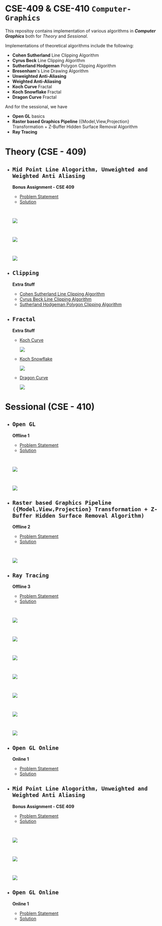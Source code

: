 # **CSE-409 & CSE-410 `Computer-Graphics`**

This repositoy contains implementation of various algorithms in ***Computer Graphics*** both for *Theory* and *Sessional*.

Implementations of theoretical algorithms include the following:
   - **Cohen Sutherland** Line Clipping Algorithm
   - **Cyrus Beck** Line Clipping Algorithm
   - **Sutherland Hodgeman** Polygon Clipping Algorithm
   - **Bresenham**'s Line Drawing Algorithm
   - **Unweighted Anti-Aliasing**
   - **Weighted Anti-Aliasing**
   - **Koch Curve** Fractal
   - **Koch Snowflake** Fractal
   - **Dragon Curve** Fractal

And for the sessional, we have 
- **Open GL** basics
- **Raster based Graphics Pipeline** ({Model,View,Projection} Transformation + Z-Buffer Hidden Surface Removal Algorithm
- **Ray Tracing**

# **Theory (CSE - 409)**

 - ## **`Mid Point Line Alogorithm, Unweighted and Weighted Anti Aliasing`**

    **Bonus Assignment - CSE 409**
    - [Problem Statement](Bonus%20Assignment/Problem%20Statement.pdf)
    - [Solution](Bonus%20Assignment/Code/)

    &nbsp;

    ![](Bonus%20Assignment/Code/1_R.bmp)
    
    &nbsp;
    
    ![](Bonus%20Assignment/Code/2_RUA.bmp)
    
    &nbsp;

    ![](Bonus%20Assignment/Code/3_RWA.bmp)

 - ## **`Clipping`**

    **Extra Stuff**
    - [Cohen Sutherland Line Clipping Algorithm](/Clipping/cohen_sutherland.cpp)
    - [Cyrus Beck Line Clipping Algorithm](/Clipping/cyrus_beck.cpp)
    - [Sutherland Hodgeman Polygon Clipping Algorithm](/Clipping/sutherland_hodgman.cpp)


 - ## **`Fractal`**

    **Extra Stuff**
    - [Koch Curve](Fractal/koch_curve.py)
      
      ![](/Fractal/koch_curve.png)
  
    - [Koch Snowflake](Fractal/koch_snowflake.py)
   
      ![](/Fractal/koch_snowflake.png)

    - [Dragon Curve](Fractal/dragon_curve.py)

      ![](/Fractal/dragon_curve.png)

# **Sessional (CSE - 410)**
- ## **`Open GL`**

    **Offline 1**
    - [Problem Statement](Offline%201/Problem%20Specification/Problem%20Statement%20-%20Open%20GL.pdf)
    - [Solution](Offline%201/Code/)

    &nbsp;

    ![](Offline%201/Code/demo_1.gif)

    &nbsp;

    ![](Offline%201/Code/demo_2.gif)
 
- ## **`Raster based Graphics Pipeline ({Model,View,Projection} Transformation + Z-Buffer Hidden Surface Removal Algorithm)`**

    **Offline 2**
    - [Problem Statement](Offline%202/Problem%20Statement%20-%20Raster%20Based%20Graphics%20Pipeline.pdf)
    - [Solution](Offline%202/Code/)

    &nbsp;

    ![](Offline%202/Code/out.bmp)
 
 - ## **`Ray Tracing`**

    **Offline 3**
    - [Problem Statement](Offline%203/Problem%20Statement%20-%20Ray%20Tracing.pdf)
    - [Solution](Offline%203/Code/)


    &nbsp;

    ![](Offline%203/ray_tracing.gif)

    &nbsp;

    ![](Offline%203/Code/images/full_reflection.bmp)

    &nbsp;

    ![](Offline%203/Code/images/rt-1.bmp)

    &nbsp;
    
    ![](Offline%203/Code/images/rt-3.bmp)
    
    &nbsp;

    ![](Offline%203/Code/images/rt-2.bmp)

    &nbsp;

    ![](Offline%203/Code/Output_11.bmp)

    &nbsp;

    ![](Offline%203/Code/Output_13.bmp)


 - ## **`Open GL Online`**

    **Online 1**
    - [Problem Statement](Online%201/ONLINE/Readme.txt)
    - [Solution](Online%201/ONLINE/)

 - ## **`Mid Point Line Alogorithm, Unweighted and Weighted Anti Aliasing`**

    **Bonus Assignment - CSE 409**
    - [Problem Statement](Bonus%20Assignment/Problem%20Statement.pdf)
    - [Solution](Bonus%20Assignment/Code/)

    &nbsp;

    ![](Bonus%20Assignment/Code/1_R.bmp)
    
    &nbsp;
    
    ![](Bonus%20Assignment/Code/2_RUA.bmp)
    
    &nbsp;

    ![](Bonus%20Assignment/Code/3_RWA.bmp)

- ## **`Open GL Online`**

    **Online 1**
    - [Problem Statement](Online%201/ONLINE/Readme.txt)
    - [Solution](Online%201/ONLINE/)


